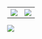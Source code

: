 <table style="width:100%">
  <tr>
    <th><img src="https://github-readme-stats.vercel.app/api?username=chshivm007&show_icons=true&hide_border=true" /></th>
    <th><img src="https://github-readme-stats.vercel.app/api/top-langs/?username=chshivm007&layout=compact&langs_count=6" /></th>
  </tr>
</table>

![](https://komarev.com/ghpvc/?username=chshivm007&color=ff69b4)

<!--
**xalanq/xalanq** is a ✨ _special_ ✨ repository because its `README.md` (this file) appears on your GitHub profile.

Here are some ideas to get you started:

- 🔭 I’m currently working on ...
- 🌱 I’m currently learning ...
- 👯 I’m looking to collaborate on ...
- 🤔 I’m looking for help with ...
- 💬 Ask me about ...
- 📫 How to reach me: ...
- 😄 Pronouns: ...
- ⚡ Fun fact: ...
-->
